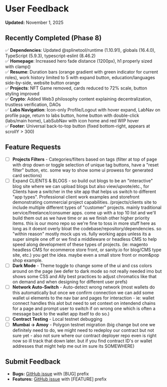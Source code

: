 # User Feedback

**Updated:** November 1, 2025

## Recently Completed (Phase 8)

✅ **Dependencies**: Updated @splinetool/runtime (1.10.91), globals (16.4.0), TypeScript (5.9.3), typescript-eslint (8.46.2)  
✅ **Homepage**: Increased hero fade distance (1200px), h1 properly sized with clamp()  
✅ **Resume**: Duration bars (orange gradient with green indicator for current roles), work history limited to 5 with expand button, education/languages side-by-side, website button orange  
✅ **Projects**: NFT Game removed, cards reduced to 72% scale, button styling improved  
✅ **Crypto**: Added Web3 philosophy content explaining decentralization, trustless verification, DAOs  
✅ **Labs Navigation**: Icon-only Profile/Logout with hover expand, LabNav on profile page, return to labs button, home button with double-click (labs/main home), LabSubNav with icon home and red WIP hover  
✅ **Footer**: Universal back-to-top button (fixed bottom-right, appears at scrollY > 300)

## Feature Requests

- [ ] **Projects Filters** - Categories/filters based on tags (filter at top of page with drop down or toggle selection of unique tag buttons, have a "reset filter" button, etc. some way to show some ui prowess for generated card sections)
- [ ] Expand CLIENTS & BLOGS - so build out blogs to be an "interactive" blog site where we can upload blogs but also view/upvote/etc., for Clients have a switcher in the site app that helps us switch to different "app types". Professional client work examples and storefront demonstrating commercial project capabilities. /projects/clients site to include multiple different types of "customer" projects. mainly traditional service/freelance/consumer apps. come up with a top 10 list and we'll build them out as we have time or as we finish other higher priority items. this is our mono repo so we're fine to toss in more stuff here as long as it doesnt overly bloat the codebase/repository/dependencies. so "within reason" mostly mock ups vs. fully working apps unless its a super simple one off or we find a middleware or headless CMS to help speed along development of these types of projects. (ie: magento headless CMS for ecommerce store front, or sanity.io for blog/CMS type site, etc.) you get the idea. maybe even a small store front or mom&pop shop example.
- [ ] **Dark Mode** - Theme toggle to change some of the ui and css colors around on the page (we defer to dark mode so not really needed imo but shows some CSS and Ally best practices to adjust chromatics like that on demand and when designing for different user prefs)
- [ ] **Network Auto-Switch** - Auto-detect wrong network (most wallets do this automatically but once we confirm connection we can add some wallet ui elements to the nav bar and pages for interaction - ie: wallet connect handles this alot but need to set context on intendend chains for a page and prompt user to switch if on wrong one which is often a message back to the wallet app itself to do so.)
- [ ] **Contract Testing** - Local testnet debugging
- [ ] **Mumbai → Amoy** - Polygon testnet migration (big change but one we definitely need to do, we might need to redeploy our contract but not sure yet - also not sure where our contract deployer repo even is right now so ill track that down later. but if you find contract ID's or wallet addresses that might help me out im sure its SOMEWHERE)

## Submit Feedback

- **Bugs:** [GitHub issue](https://github.com/Nitsuah-Labs/nitsuah-io/issues) with [BUG] prefix
- **Features:** [GitHub issue](https://github.com/Nitsuah-Labs/nitsuah-io/issues) with [FEATURE] prefix

